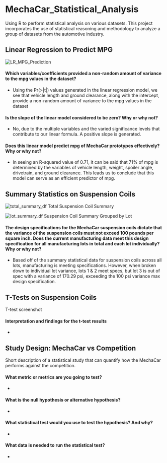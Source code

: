 # MechaCar_Statistical_Analysis
Using R to perform statistical analysis on various datasets. This project incorporates the use of statistical reasoning and methodology to analyze a group of datasets from the automotive industry. 

## Linear Regression to Predict MPG

![LR_MPG_Prediction](https://github.com/stovepipe/MechaCar_Statistical_Analysis/blob/main/Resources/LR_MPG_Prediction.png)

#### Which variables/coefficients provided a non-random amount of variance to the mpg values in the dataset?
- Using the Pr(>|t|) values generated in the linear regression model, we see that vehicle length and ground clearance, along with the intercept, provide a non-random amount of variance to the mpg values in the dataset

#### Is the slope of the linear model considered to be zero? Why or why not?
- No, due to the multiple variables and the varied significance levels that contribute to our linear formula. A positive slope is generated.

#### Does this linear model predict mpg of MechaCar prototypes effectively? Why or why not?
- In seeing an R-squared value of 0.71, it can be said that 71% of mpg is determined by the variables of vehicle length, weight, spoiler angle, drivetrain, and ground clearance. This leads us to conclude that this model can serve as an efficient predictor of mpg.

## Summary Statistics on Suspension Coils

![total_summary_df](link)
Total Suspension Coil Summary

![lot_summary_df](link)
Suspension Coil Summary Grouped by Lot

#### The design specifications for the MechaCar suspension coils dictate that the variance of the suspension coils must not exceed 100 pounds per square inch. Does the current manufacturing data meet this design specification for all manufacturing lots in total and each lot individually? Why or why not?
- Based off of the summary statistical data for suspension coils across all lots, manufacturing is meeting specifications. However, when broken down to individual lot variance, lots 1 & 2 meet specs, but lot 3 is out of spec with a variance of 170.29 psi, exceeding the 100 psi variance max design specification.

## T-Tests on Suspension Coils

T-test screenshot

#### Interpretation and findings for the t-test results
- 
## Study Design: MechaCar vs Competition

Short description of a statistical study that can quantify how the MechaCar performs against the competition.

#### What metric or metrics are you going to test?
- 
#### What is the null hypothesis or alternative hypothesis?
- 
#### What statistical test would you use to test the hypothesis? And why?
- 
#### What data is needed to run the statistical test?
- 